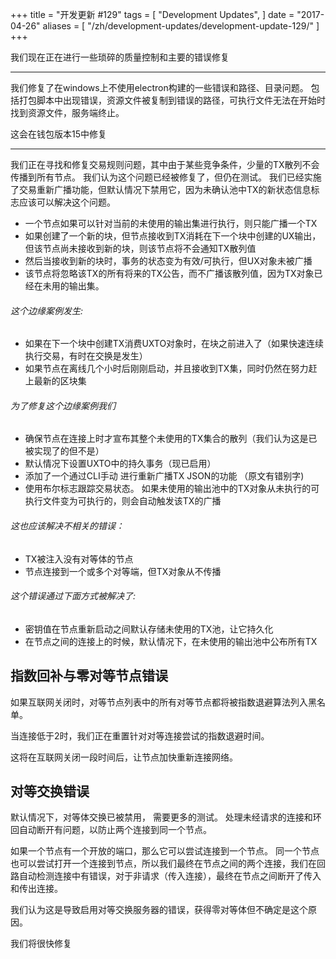 +++
title = "开发更新 #129"
tags = [
    "Development Updates",
]
date = "2017-04-26"
aliases = [
	"/zh/development-updates/development-update-129/"
]
+++

我们现在正在进行一些琐碎的质量控制和主要的错误修复

---

我们修复了在windows上不使用electron构建的一些错误和路径、目录问题。 包括打包脚本中出现错误，资源文件被复制到错误的路径，可执行文件无法在开始时找到资源文件，服务端终止。

这会在钱包版本15中修复

---

我们正在寻找和修复交易规则问题，其中由于某些竞争条件，少量的TX散列不会传播到所有节点。 我们认为这个问题已经被修复了，但仍在测试。 我们已经实施了交易重新广播功能，但默认情况下禁用它，因为未确认池中TX的新状态信息标志应该可以解决这个问题。

- 一个节点如果可以针对当前的未使用的输出集进行执行，则只能广播一个TX
- 如果创建了一个新的块，但节点接收到TX消耗在下一个块中创建的UX输出，但该节点尚未接收到新的块，则该节点将不会通知TX散列值
- 然后当接收到新的块时，事务的状态变为有效/可执行，但UX对象未被广播
- 该节点将忽略该TX的所有将来的TX公告，而不广播该散列值，因为TX对象已经在未用的输出集。

###### 这个边缘案例发生:

- 如果在下一个块中创建TX消费UXTO对象时，在块之前进入了（如果快速连续执行交易，有时在交换是发生）
- 如果节点在离线几个小时后刚刚启动，并且接收到TX集，同时仍然在努力赶上最新的区块集


###### 为了修复这个边缘案例我们

- 确保节点在连接上时才宣布其整个未使用的TX集合的散列（我们认为这是已被实现了的但不是）
- 默认情况下设置UXTO中的持久事务（现已启用）
- 添加了一个通过CLI手动 进行重新广播TX JSON的功能  （原文有错别字)
- 使用布尔标志跟踪交易状态。 如果未使用的输出池中的TX对象从未执行的可执行文件变为可执行的，则会自动触发该TX的广播

###### 这也应该解决不相关的错误：

- TX被注入没有对等体的节点
- 节点连接到一个或多个对等端，但TX对象从不传播

###### 这个错误通过下面方式被解决了:

- 密钥值在节点重新启动之间默认存储未使用的TX池，让它持久化
- 在节点之间的连接上的时候，默认情况下，在未使用的输出池中公布所有TX

## 指数回补与零对等节点错误

如果互联网关闭时，对等节点列表中的所有对等节点都将被指数退避算法列入黑名单。

当连接低于2时，我们正在重置针对对等连接尝试的指数退避时间。

这将在互联网关闭一段时间后，让节点加快重新连接网络。

## 对等交换错误

默认情况下，对等体交换已被禁用， 需要更多的测试。 处理未经请求的连接和环回自动断开有问题，以防止两个连接到同一个节点。

如果一个节点有一个开放的端口，那么它可以尝试连接到一个节点。 同一个节点也可以尝试打开一个连接到节点，所以我们最终在节点之间的两个连接，我们在回路自动检测连接中有错误，对于非请求（传入连接），最终在节点之间断开了传入和传出连接。

我们认为这是导致启用对等交换服务器的错误，获得零对等体但不确定是这个原因。

我们将很快修复
